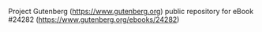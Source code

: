 Project Gutenberg (https://www.gutenberg.org) public repository for eBook #24282 (https://www.gutenberg.org/ebooks/24282)
